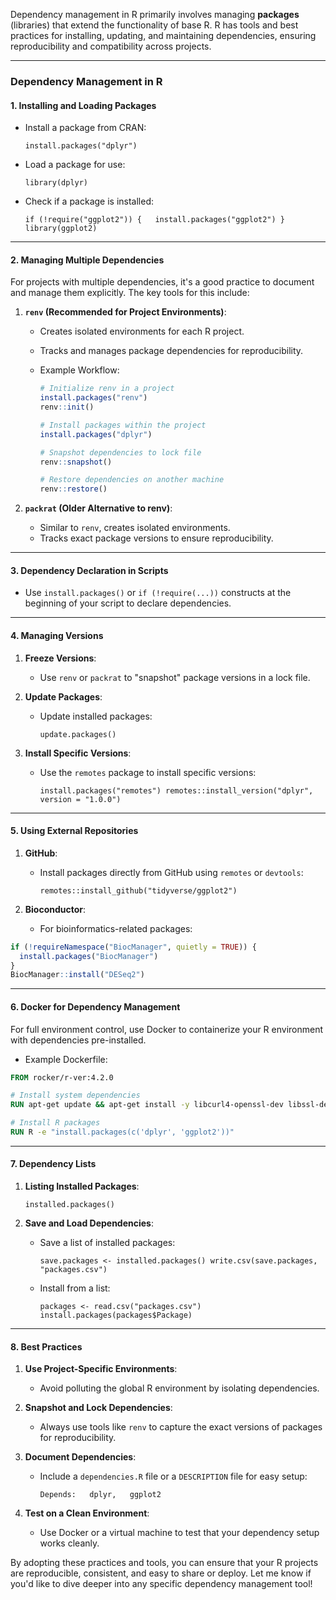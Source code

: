 Dependency management in R primarily involves managing **packages** (libraries) that extend the functionality of base R. R has tools and best practices for installing, updating, and maintaining dependencies, ensuring reproducibility and compatibility across projects.

---

### **Dependency Management in R**

#### **1\. Installing and Loading Packages**

- Install a package from CRAN:

  `install.packages("dplyr")`

- Load a package for use:

  `library(dplyr)`

- Check if a package is installed:

  `if (!require("ggplot2")) {   install.packages("ggplot2") } library(ggplot2)`


---

#### **2\. Managing Multiple Dependencies**

For projects with multiple dependencies, it's a good practice to document and manage them explicitly. The key tools for this include:

1. **`renv` (Recommended for Project Environments)**:

    - Creates isolated environments for each R project.
    - Tracks and manages package dependencies for reproducibility.
    - Example Workflow:

      ```r
      # Initialize renv in a project
      install.packages("renv")
      renv::init()
      
      # Install packages within the project
      install.packages("dplyr")
      
      # Snapshot dependencies to lock file
      renv::snapshot()
      
      # Restore dependencies on another machine
      renv::restore()
      
      ```

2. **`packrat` (Older Alternative to renv)**:

    - Similar to `renv`, creates isolated environments.
    - Tracks exact package versions to ensure reproducibility.

---

#### **3\. Dependency Declaration in Scripts**

- Use `install.packages()` or `if (!require(...))` constructs at the beginning of your script to declare dependencies.

---

#### **4\. Managing Versions**

1. **Freeze Versions**:

    - Use `renv` or `packrat` to "snapshot" package versions in a lock file.
2. **Update Packages**:

    - Update installed packages:

      `update.packages()`

3. **Install Specific Versions**:

    - Use the `remotes` package to install specific versions:

      `install.packages("remotes") remotes::install_version("dplyr", version = "1.0.0")`


---

#### **5\. Using External Repositories**

1. **GitHub**:

    - Install packages directly from GitHub using `remotes` or `devtools`:

      `remotes::install_github("tidyverse/ggplot2")`

2. **Bioconductor**:

    - For bioinformatics-related packages:

```r
if (!requireNamespace("BiocManager", quietly = TRUE)) {
  install.packages("BiocManager")
}
BiocManager::install("DESeq2")

```
---

#### **6\. Docker for Dependency Management**

For full environment control, use Docker to containerize your R environment with dependencies pre-installed.

- Example Dockerfile:

```dockerfile
FROM rocker/r-ver:4.2.0

# Install system dependencies
RUN apt-get update && apt-get install -y libcurl4-openssl-dev libssl-dev

# Install R packages
RUN R -e "install.packages(c('dplyr', 'ggplot2'))"

```

---

#### **7\. Dependency Lists**

1. **Listing Installed Packages**:

   `installed.packages()`

2. **Save and Load Dependencies**:

    - Save a list of installed packages:

      `save.packages <- installed.packages() write.csv(save.packages, "packages.csv")`

    - Install from a list:

      `packages <- read.csv("packages.csv") install.packages(packages$Package)`


---

#### **8\. Best Practices**

1. **Use Project-Specific Environments**:

    - Avoid polluting the global R environment by isolating dependencies.
2. **Snapshot and Lock Dependencies**:

    - Always use tools like `renv` to capture the exact versions of packages for reproducibility.
3. **Document Dependencies**:

    - Include a `dependencies.R` file or a `DESCRIPTION` file for easy setup:

      `Depends:   dplyr,   ggplot2`

4. **Test on a Clean Environment**:

    - Use Docker or a virtual machine to test that your dependency setup works cleanly.

By adopting these practices and tools, you can ensure that your R projects are reproducible, consistent, and easy to share or deploy. Let me know if you'd like to dive deeper into any specific dependency management tool!

